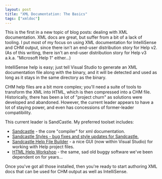 ```yaml
---
layout: post
title: "XML Documentation: The Basics"
tags: ["xmldoc"]
---
```



This is the first in a new topic of blog posts: dealing with XML documentation. XML docs are great, but suffer from a bit of a lack of tooling. I put most of my focus on using XML documentation for IntelliSense and CHM output, since there isn't an end-user distribution story for Help v2. (As of this writing, there isn't an end-user distribution story for Help v3 a.k.a. "Microsoft Help 1" either...)





IntelliSense help is easy; just tell Visual Studio to generate an XML documentation file along with the binary, and it will be detected and used as long as it stays in the same directory as the binary.





CHM help files are a bit more complex; you'll need a suite of tools to transform the XML into HTML, which is then compressed into a CHM file. Historically, there has been a lot of "project churn" as solutions were developed and abandoned. However, the current leader appears to have a lot of staying power, and even has concessions of former-leader compatibility.





This current leader is SandCastle. My preferred toolset includes:



- [Sandcastle](http://sandcastle.codeplex.com/) - the core "compiler" for xml documentation.
- [Sandcastle Styles - bug fixes and style updates for Sandcastle.](http://sandcastlestyles.codeplex.com/)
- [Sandcastle Help File Builder](http://shfb.codeplex.com/) - a nice GUI (now within Visual Studio) for working with Help project files.
- [HTML Help Workshop](http://msdn.microsoft.com/en-us/library/ms669985.aspx) - the same, sad old buggy software we've been dependent on for years...




Once you've got all those installed, then you're ready to start authoring XML docs that can be used for CHM output as well as IntelliSense.

